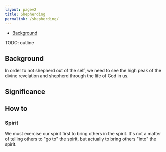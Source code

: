 ```yaml
---
layout: pagev2
title: Shepherding
permalink: /shepherding/
---
```

- [Background](#background)

TODO: outline

## Background

In order to not shepherd out of the self, we need to see the high peak of the divine revelation and shepherd through the life of God in us.

## Significance



## How to

### Spirit

We must exercise our spirit first to bring others in the spirit. It's not a matter of telling others to "go to" the spirit, but actually to bring others "into" the spirit.

